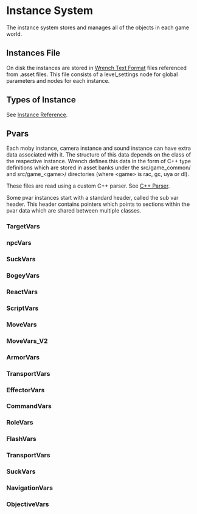 # Instance System

The instance system stores and manages all of the objects in each game world.

## Instances File

On disk the instances are stored in [Wrench Text Format](wrench_text_format.md) files referenced from .asset files. This file consists of a level_settings node for global parameters and nodes for each instance.

## Types of Instance

See [Instance Reference](instance_reference.md).

## Pvars

Each moby instance, camera instance and sound instance can have extra data associated with it. The structure of this data depends on the class of the respective instance. Wrench defines this data in the form of C++ type definitions which are stored in asset banks under the src/game_common/ and src/game_\<game\>/ directories (where \<game\> is rac, gc, uya or dl).

These files are read using a custom C++ parser. See [C++ Parser](cpp_parser.md).

Some pvar instances start with a standard header, called the sub var header. This header contains pointers which points to sections within the pvar data which are shared between multiple classes.

### TargetVars

### npcVars

### SuckVars

### BogeyVars

### ReactVars

### ScriptVars

### MoveVars

### MoveVars_V2

### ArmorVars

### TransportVars

### EffectorVars

### CommandVars

### RoleVars

### FlashVars

### TransportVars

### SuckVars

### NavigationVars

### ObjectiveVars
